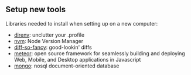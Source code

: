 ## Setup new tools

Libraries needed to install when setting up on a new computer:

- [direnv]: unclutter your .profile
- [nvm]: Node Version Manager
- [diff-so-fancy]: good-lookin' diffs
- [meteor]: open source framework for seamlessly building and deploying Web, Mobile, and Desktop applications in Javascript
- [mongo]: nosql document-oriented database

[direnv]: https://direnv.net/
[nvm]: https://github.com/nvm-sh/nvm#install--update-script
[diff-so-fancy]: https://github.com/so-fancy/diff-so-fancy
[meteor]: https://www.meteor.com/developers/install
[mongo]: https://docs.mongodb.com/v4.4/tutorial/install-mongodb-on-os-x/
